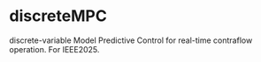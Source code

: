 # discreteMPC
discrete-variable Model Predictive Control for real-time contraflow operation. For IEEE2025.
